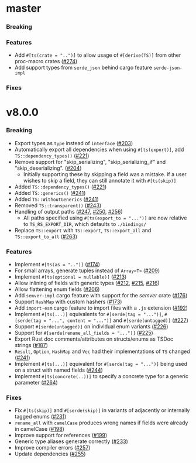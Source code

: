 # master
### Breaking
### Features
- Add `#[ts(crate = "..")]` to allow usage of `#[derive(TS)]` from other proc-macro crates  ([#274](https://github.com/Aleph-Alpha/ts-rs/pull/274))
- Add support types from `serde_json` behind cargo feature `serde-json-impl`
### Fixes

# v8.0.0

### Breaking

- Export types as `type` instead of `ìnterface` ([#203](https://github.com/Aleph-Alpha/ts-rs/pull/203))
- Automatically export all dependencies when using `#[ts(export)]`, add `TS::dependency_types()` ([#221](https://github.com/Aleph-Alpha/ts-rs/pull/221))
- Remove support for "skip_serializing", "skip_serializing_if" and "skip_deserializing". ([#204](https://github.com/Aleph-Alpha/ts-rs/pull/204))
  - Initially supporting these by skipping a field was a mistake. If a user wishes to skip a field, they can still
    annotate it with `#[ts(skip)]`
- Added `TS::dependency_types()` ([#221](https://github.com/Aleph-Alpha/ts-rs/pull/221))
- Added `TS::generics()` ([#241](https://github.com/Aleph-Alpha/ts-rs/pull/241))
- Added `TS::WithoutGenerics` ([#241](https://github.com/Aleph-Alpha/ts-rs/pull/241))
- Removed `TS::transparent()` ([#243](https://github.com/Aleph-Alpha/ts-rs/pull/243))
- Handling of output paths ([#247](https://github.com/Aleph-Alpha/ts-rs/pull/247), [#250](https://github.com/Aleph-Alpha/ts-rs/pull/250), [#256](https://github.com/Aleph-Alpha/ts-rs/pull/256))
  - All paths specified using `#[ts(export_to = "...")]` are now relative to `TS_RS_EXPORT_DIR`, which defaults to `./bindings/`
- Replace `TS::export` with `TS::export`, `TS::export_all` and `TS::export_to_all` ([#263](https://github.com/Aleph-Alpha/ts-rs/pull/263))

### Features

- Implement `#[ts(as = "..")]` ([#174](https://github.com/Aleph-Alpha/ts-rs/pull/174))
- For small arrays, generate tuples instead of `Array<T>` ([#209](https://github.com/Aleph-Alpha/ts-rs/pull/209))
- Implement `#[ts(optional = nullable)]` ([#213](https://github.com/Aleph-Alpha/ts-rs/pull/213))
- Allow inlining of fields with generic types ([#212](https://github.com/Aleph-Alpha/ts-rs/pull/212), [#215](https://github.com/Aleph-Alpha/ts-rs/pull/215), [#216](https://github.com/Aleph-Alpha/ts-rs/pull/216))
- Allow flattening enum fields ([#206](https://github.com/Aleph-Alpha/ts-rs/pull/206))
- Add `semver-impl` cargo feature with support for the _semver_ crate ([#176](https://github.com/Aleph-Alpha/ts-rs/pull/176))
- Support `HashMap` with custom hashers ([#173](https://github.com/Aleph-Alpha/ts-rs/pull/173))
- Add `import-esm` cargo feature to import files with a `.js` extension ([#192](https://github.com/Aleph-Alpha/ts-rs/pull/192))
- Implement `#[ts(...)]` equivalents for `#[serde(tag = "...")]`, `#[serde(tag = "...", content = "...")]` and `#[serde(untagged)]` ([#227](https://github.com/Aleph-Alpha/ts-rs/pull/227))
- Support `#[serde(untagged)]` on individual enum variants ([#226](https://github.com/Aleph-Alpha/ts-rs/pull/226))
- Support for `#[serde(rename_all_fields = "...")]` ([#225](https://github.com/Aleph-Alpha/ts-rs/pull/225))
- Export Rust doc comments/attributes on structs/enums as TSDoc strings ([#187](https://github.com/Aleph-Alpha/ts-rs/pull/187))
- `Result`, `Option`, `HashMap` and `Vec` had their implementations of `TS` changed ([#241](https://github.com/Aleph-Alpha/ts-rs/pull/241))
- Implement `#[ts(...)]` equivalent for `#[serde(tag = "...")]` being used on a struct with named fields ([#244](https://github.com/Aleph-Alpha/ts-rs/pull/244))
- Implement `#[ts(concrete(..))]` to specify a concrete type for a generic parameter ([#264](https://github.com/Aleph-Alpha/ts-rs/pull/264))

### Fixes

- Fix `#[ts(skip)]` and `#[serde(skip)]` in variants of adjacently or internally tagged enums ([#231](https://github.com/Aleph-Alpha/ts-rs/pull/231))
- `rename_all` with `camelCase` produces wrong names if fields were already in camelCase ([#198](https://github.com/Aleph-Alpha/ts-rs/pull/198))
- Improve support for references ([#199](https://github.com/Aleph-Alpha/ts-rs/pull/199))
- Generic type aliases generate correctly ([#233](https://github.com/Aleph-Alpha/ts-rs/pull/233))
- Improve compiler errors ([#257](https://github.com/Aleph-Alpha/ts-rs/pull/257))
- Update dependencies ([#255](https://github.com/Aleph-Alpha/ts-rs/pull/255))

